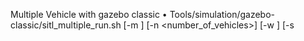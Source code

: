 Multiple Vehicle with gazebo classic 
    • Tools/simulation/gazebo-classic/sitl_multiple_run.sh [-m <model>] [-n <number_of_vehicles>] [-w <world>] [-s <script>] [-t <target>] [-l <label>]


    • <model>: The vehicle type/model to spawn, e.g.: iris (default), plane, standard_vtol, rover, r1_rover typhoon_h480.
    • <number_of_vehicles>: The number of vehicles to spawn. Default is 3. Maximum is 254.
    • <world>: The world that the vehicle should be spawned into, e.g.: empty (default)

    • Supported vehicle types are: iris, plane, standard_vtol, rover, r1_rover typhoon_h480.
    • The number after the colon indicates the number of vehicles (of that type) to spawn.
    • Maximum number of vehicles is 254.
    • <target>: build target, e.g: px4_sitl_default (default), px4_sitl_nolockstep
    • <label> : specific label for model, e.g: rplidar

Example for multi vehicle 
```
PX4-Autopilot/Tools/simulation/gazebo-classic/sitl_multiple_run.sh -m iris -n 2 -w empty 
```
